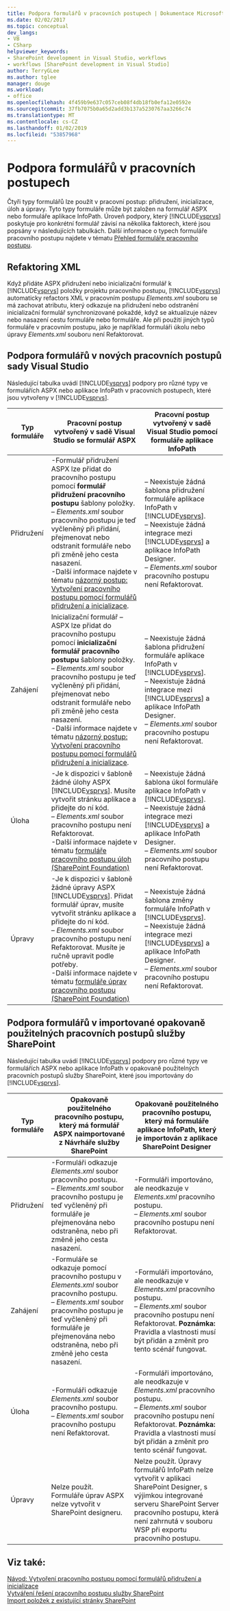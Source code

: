 ```yaml
---
title: Podpora formulářů v pracovních postupech | Dokumentace Microsoftu
ms.date: 02/02/2017
ms.topic: conceptual
dev_langs:
- VB
- CSharp
helpviewer_keywords:
- SharePoint development in Visual Studio, workflows
- workflows [SharePoint development in Visual Studio]
author: TerryGLee
ms.author: tglee
manager: douge
ms.workload:
- office
ms.openlocfilehash: 4f459b9e637c057ceb08f4db18fb0efa12e0592e
ms.sourcegitcommit: 37fb7075b0a65d2add3b137a5230767aa3266c74
ms.translationtype: MT
ms.contentlocale: cs-CZ
ms.lasthandoff: 01/02/2019
ms.locfileid: "53857968"
---
```

# <a name="form-support-in-workflows"></a>Podpora formulářů v pracovních postupech
  Čtyři typy formulářů lze použít v pracovní postup: přidružení, inicializace, úloh a úpravy. Tyto typy formuláře může být založen na formulář ASPX nebo formuláře aplikace InfoPath. Úroveň podpory, který [!INCLUDE[vsprvs](../sharepoint/includes/vsprvs-md.md)] poskytuje pro konkrétní formulář závisí na několika faktorech, které jsou popsány v následujících tabulkách. Další informace o typech formuláře pracovního postupu najdete v tématu [Přehled formuláře pracovního postupu](http://go.microsoft.com/fwlink/?LinkId=185228).  
  
## <a name="xml-refactoring"></a>Refaktoring XML
 Když přidáte ASPX přidružení nebo inicializační formulář k [!INCLUDE[vsprvs](../sharepoint/includes/vsprvs-md.md)] položky projektu pracovního postupu, [!INCLUDE[vsprvs](../sharepoint/includes/vsprvs-md.md)] automaticky refactors XML v pracovním postupu *Elements.xml* souboru se má zachovat atributu, který odkazuje na přidružení nebo odstranění inicializační formulář synchronizované pokaždé, když se aktualizuje název nebo nasazení cestu formuláře nebo formuláře. Ale při použití jiných typů formuláře v pracovním postupu, jako je například formuláři úkolu nebo úpravy *Elements.xml* souboru není Refaktorovat.  
  
## <a name="form-support-in-new-visual-studio-workflows"></a>Podpora formulářů v nových pracovních postupů sady Visual Studio
 Následující tabulka uvádí [!INCLUDE[vsprvs](../sharepoint/includes/vsprvs-md.md)] podpory pro různé typy ve formulářích ASPX nebo aplikace InfoPath v pracovních postupech, které jsou vytvořeny v [!INCLUDE[vsprvs](../sharepoint/includes/vsprvs-md.md)].  
  
|Typ formuláře|Pracovní postup vytvořený v sadě Visual Studio se formulář ASPX|Pracovní postup vytvořený v sadě Visual Studio pomocí formuláře aplikace InfoPath|  
|---------------|---------------------------------------------------------|-----------------------------------------------------------------|  
|Přidružení|-Formulář přidružení ASPX lze přidat do pracovního postupu pomocí **formulář přidružení pracovního postupu** šablony položky.<br />– *Elements.xml* soubor pracovního postupu je teď vyčleněný při přidání, přejmenovat nebo odstranit formuláře nebo při změně jeho cesta nasazení.<br />-Další informace najdete v tématu [názorný postup: Vytvoření pracovního postupu pomocí formulářů přidružení a inicializace](../sharepoint/walkthrough-creating-a-workflow-with-association-and-initiation-forms.md).|– Neexistuje žádná šablona přidružení formuláře aplikace InfoPath v [!INCLUDE[vsprvs](../sharepoint/includes/vsprvs-md.md)].<br />– Neexistuje žádná integrace mezi [!INCLUDE[vsprvs](../sharepoint/includes/vsprvs-md.md)] a aplikace InfoPath Designer.<br />– *Elements.xml* soubor pracovního postupu není Refaktorovat.|  
|Zahájení|Inicializační formulář – ASPX lze přidat do pracovního postupu pomocí **inicializační formulář pracovního postupu** šablony položky.<br />– *Elements.xml* soubor pracovního postupu je teď vyčleněný při přidání, přejmenovat nebo odstranit formuláře nebo při změně jeho cesta nasazení.<br />-Další informace najdete v tématu [názorný postup: Vytvoření pracovního postupu pomocí formulářů přidružení a inicializace](../sharepoint/walkthrough-creating-a-workflow-with-association-and-initiation-forms.md).|– Neexistuje žádná šablona přidružení formuláře aplikace InfoPath v [!INCLUDE[vsprvs](../sharepoint/includes/vsprvs-md.md)].<br />– Neexistuje žádná integrace mezi [!INCLUDE[vsprvs](../sharepoint/includes/vsprvs-md.md)] a aplikace InfoPath Designer.<br />– *Elements.xml* soubor pracovního postupu není Refaktorovat.|  
|Úloha|-Je k dispozici v šabloně žádné úlohy ASPX [!INCLUDE[vsprvs](../sharepoint/includes/vsprvs-md.md)]. Musíte vytvořit stránku aplikace a přidejte do ní kód.<br />– *Elements.xml* soubor pracovního postupu není Refaktorovat.<br />-Další informace najdete v tématu [formuláře pracovního postupu úloh (SharePoint Foundation)](http://go.microsoft.com/fwlink/?LinkId=187674)|– Neexistuje žádná šablona úkol formuláře aplikace InfoPath v [!INCLUDE[vsprvs](../sharepoint/includes/vsprvs-md.md)].<br />– Neexistuje žádná integrace mezi [!INCLUDE[vsprvs](../sharepoint/includes/vsprvs-md.md)] a aplikace InfoPath Designer.<br />– *Elements.xml* soubor pracovního postupu není Refaktorovat.|  
|Úpravy|-Je k dispozici v šabloně žádné úpravy ASPX [!INCLUDE[vsprvs](../sharepoint/includes/vsprvs-md.md)]. Přidat formulář úprav, musíte vytvořit stránku aplikace a přidejte do ní kód.<br />– *Elements.xml* soubor pracovního postupu není Refaktorovat. Musíte je ručně upravit podle potřeby.<br />-Další informace najdete v tématu [formuláře úprav pracovního postupu (SharePoint Foundation)](http://go.microsoft.com/fwlink/?LinkId=187675)|– Neexistuje žádná šablona změny formuláře InfoPath v [!INCLUDE[vsprvs](../sharepoint/includes/vsprvs-md.md)].<br />– Neexistuje žádná integrace mezi [!INCLUDE[vsprvs](../sharepoint/includes/vsprvs-md.md)] a aplikace InfoPath Designer.<br />– *Elements.xml* soubor pracovního postupu není Refaktorovat.|  
  
## <a name="form-support-in-imported-sharepoint-reusable-workflows"></a>Podpora formulářů v importované opakovaně použitelných pracovních postupů služby SharePoint
 Následující tabulka uvádí [!INCLUDE[vsprvs](../sharepoint/includes/vsprvs-md.md)] podpory pro různé typy ve formulářích ASPX nebo aplikace InfoPath v opakovaně použitelných pracovních postupů služby SharePoint, které jsou importovány do [!INCLUDE[vsprvs](../sharepoint/includes/vsprvs-md.md)].  
  
|Typ formuláře|Opakovaně použitelného pracovního postupu, který má formulář ASPX naimportované z Návrháře služby SharePoint|Opakovaně použitelného pracovního postupu, který má formuláře aplikace InfoPath, který je importován z aplikace SharePoint Designer|  
|---------------|-------------------------------------------------------------------------------| - |  
|Přidružení|-Formuláři odkazuje *Elements.xml* soubor pracovního postupu.<br />– *Elements.xml* soubor pracovního postupu je teď vyčleněný při formuláře je přejmenována nebo odstraněna, nebo při změně jeho cesta nasazení.|-Formuláři importováno, ale neodkazuje v *Elements.xml* pracovního postupu.<br />– *Elements.xml* soubor pracovního postupu není Refaktorovat.|  
|Zahájení|-Formuláře se odkazuje pomocí pracovního postupu v *Elements.xml* soubor pracovního postupu.<br />– *Elements.xml* soubor pracovního postupu je teď vyčleněný při formuláře je přejmenována nebo odstraněna, nebo při změně jeho cesta nasazení.|-Formuláři importováno, ale neodkazuje v *Elements.xml* pracovního postupu.<br />– *Elements.xml* soubor pracovního postupu není Refaktorovat. **Poznámka:**  Pravidla a vlastnosti musí být přidán a změnit pro tento scénář fungovat.|  
|Úloha|-Formuláři odkazuje *Elements.xml* soubor pracovního postupu.<br />– *Elements.xml* soubor pracovního postupu není Refaktorovat.|-Formuláři importováno, ale neodkazuje v *Elements.xml* pracovního postupu.<br />– *Elements.xml* soubor pracovního postupu není Refaktorovat. **Poznámka:**  Pravidla a vlastnosti musí být přidán a změnit pro tento scénář fungovat.|  
|Úpravy|Nelze použít. Formuláře úprav ASPX nelze vytvořit v SharePoint designeru.|Nelze použít. Úpravy formulářů InfoPath nelze vytvořit v aplikaci SharePoint Designer, s výjimkou integrované serveru SharePoint Server pracovního postupu, která není zahrnutá v souboru WSP při exportu pracovního postupu.|  
  
## <a name="see-also"></a>Viz také:
 [Návod: Vytvoření pracovního postupu pomocí formulářů přidružení a inicializace](../sharepoint/walkthrough-creating-a-workflow-with-association-and-initiation-forms.md)   
 [Vytváření řešení pracovního postupu služby SharePoint](../sharepoint/creating-sharepoint-workflow-solutions.md)   
 [Import položek z existující stránky SharePoint](../sharepoint/importing-items-from-an-existing-sharepoint-site.md)  
